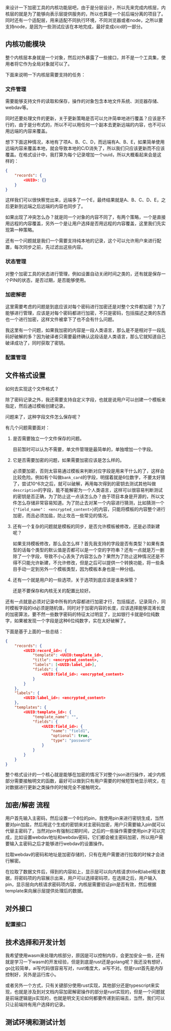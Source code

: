 来设计一下加密工具的内核功能层吧，由于是分层设计，所以先来完成内核层，内核层的就是为了能够向表示层提供服务的，所以也算是一个前后端分离的项目了。同时还有一个适配层，用来适配不同执行环境，不同浏览器或者node，之所以要支持node，是因为一些测试应该在本地完成，最好变成cicd的一部分。

## 内核功能模块

整个内核层本身就是一个对象，然后对外暴露了一些接口，并不是一个工具集，使用者将它作为全局对象就可以了。

下面来说明一下内核层需要支持的任务：

### 文件管理

需要能够支持文件的读取和保存，操作的对象包含本地文件系统、浏览器存储、webdav等。

同时还要处理文件的更新，关于更新策略是否可以允许简单地进行覆盖？应该是不行的，由于是分布式的，所以不可以用任何一个副本去更新远端的内容，也不可以用远端的内容来覆盖。

想下下面这种情况，本地有了项A、B、C、D，而远端有A、B、E，如果简单使用远端内容来覆盖本地，就会导致本地的C/D消失了，所以我们只应该更新而不应该覆盖。在格式设计中，我打算为每个记录增加一个uuid，所以大概看起来会是这样的：

```json
{
    "records": {
    	<UUID>: {}
	}
}
```

这样我们可以很快察觉出来，远端多了一个E，最终结果就是A、B、C、D、E，之后更新到远端之后远端的内容也同步了。

如果出现了冲突怎么办？就是同一个对象的内容不同了，有两个策略，一个是直接用远程的内容覆盖，另外一个是让用户选择是否用远程的内容覆盖，这里我们先实现第一种策略。

还有一个问题就是我们一个需要支持纯本地的记录，这个可以允许用户来进行配置，每次同步之前，先过滤出这些内容。

### 状态管理

对整个加密工具的状态进行管理，例如设置自动关闭时间之类的，还有就是保存一个PIN的状态，是否过期，是否能够使用。



### 加密解密

这里需要考虑的问题是到底应该对每个密码进行加密还是对整个文件都加密？为了能够进行管理，应该是对每个密码都进行加密，不只是密码，包括描述之类的东西也一个进行加密，这样文件被拿下了也不会有什么问题。

我这里有一个问题，如果我加密的内容是一段人类语言，那么是不是相对于一段乱码好破解的多？因为破译者只需要最终确认这段话是人类语言，那么它就知道自己破译成功了，同时获取了密钥。

### 配置管理



## 文件格式设置

如何去实现这个文件格式？

除了密码记录之外，我还需要支持自定义字段，也就是说用户可以创建一个模板来指定，然后通过模板创建记录。

问题来了，这种字段文件怎么保存呢？

有几个问题需要面对：

1. 是否需要独立一个文件保存的问题。

   目前暂时可以认为不需要，单文件管理是最简单的，单独增加一个字段。

2. 它是否需要加密的问题，如果需要加密应该是怎么样的。

   必须要加密，否则太容易通过模板来判断对应字段是用来干什么的了，这样会比较危险。例如有个叫做`bank_card`的字段，明摆着就是6位数字，不要太好猜了，尝试10^6次之后，就可以破解，再用每次得到的密钥去测试其他叫做`description`的字段，能不能解密为一个人类语言，这样可以很容易判断测试的密钥是否正确，为了防止这一点该怎么办？由于项目本身是开源的，所以文件怎么存储非常容易知道。为了防止去对某一个内容进行猜测，比如猜测一个`{"field_name"： <encrypted_content>}`的内容，只能将模板的内容整个进行加密，而且必须加盐，防止攻击一些常见的情况。

3. 还有一个复杂的问题就是模板的同步，是否允许模板被修改，还是必须新建呢？

   如果支持模板修改，那么会怎么样？首先我支持的字段是否有类型？如果有类型的话每个类型的默认值是否都可以是一个空的字符串？还有一点就是万一删除了一个字段，导致不小心丢失了内容怎么办？果然为了防止这种情况还是不得不只能允许新建，不允许修改，但是之后可以提供一个转换功能，将一些条目手动一定到另外一个模板类型，因为模板本身也是一种分组。

4. 还有一个就是用户的一些选项，关于选项到底应该是谁来保管？

   还是不要保存和内核无关的配置比较好。

还有一点就是必须对记录中所有的内容都进行加密才行，包括描述，记录简介，同时模板字段的id必须是随机值，同时对于加密内容的长度，应该选择能够混淆长度的加密算法，要不然一些数字密码的特征太过明显了，比如银行卡就是6位纯数字，如果被发现一个字段是这种6位纯数字，实在太好破解了。

下面是基于上面的一些总结：

```json
{
	"records": {
    	<UUID:record_id>: {
        	"template": <UUID:template_id>,
        	"title": <encrypted_content>,
        	"labels": [<UUID:label_id>],
        	"fields": {
        		<UUID:field_id>: <encrypted_content>
    		}
 		}
	},
	"labels": {
    	<UUID:label_id>: <encrypted_content>
    },
	"templates": {
        <UUID:template_id>: {
        	"template_name": "",
        	"fields": {
        		<UUID:field_id>: {
        			"name": "field1",
        			"optional": true,
        			"type": "password"
    			}
    		}
    	}
    }
}
```

整个格式设计的一个核心就是能够在加密的情况下对整个json进行操作，减少内核部分需要接触明文的函数，最好可以做到只有用户需要的时候短暂地显示明文，在对数据进行更新之类操作的时候完全不接触明文。

## 加密/解密 流程

用户首先输入主密码，然后设置一个8位的pin，我使用pin来进行密钥生成，当然要对pin加盐，然后用这个生成的密钥来对主密码加密，用户只需要输入pin就可以代替主密码了，当然对pin有强制过期时间，之后的一些操作需要使用pin才可以完成，比如设置webdav地址和webdav密码，它们都会被主密码加密，所以用户需要输入主密码之后才能够进行webdav的设置操作。

拉取webdav的密码和地址是加密存储的，只有在用户需要进行拉取的时候才会进行解密。

在拉取了数据文件后，得到的内容如上，显示层可以向内核请求title和label相关数据，将密码项的内容展示出来，用户可以选择密码项，在选择之后，用户输入pin，显示层向内核请求密码项内容，内核层需要验证pin是否有效，然后根据template来向展示层提供处理后的数据。



## 对外接口



### 配置接口



## 技术选择和开发计划

我希望使用wasm来处理内核部分，原因是可以控制内存，会更加安全一些，还有就是学习一下wasm的开发经验，但是到底是rust还是golang呢？我还没有想好，go比较简单，ai写代码很容易写对，rust难度大，ai写不对。但是rust首先是内存控制好，另外是运行库小。

或者另外一个方式，只有关键部分使用rust实现，其他部分还是typescript来实现，也就是涉及到对文档内容加密解密操作的部分是rust实现的，但是一个问题就是前端逻辑是js实现的，也就是明文无论如何都要传递到前端去，当然，我们可以只让前端持有用户选择的记录。



## 测试环境和测试计划

